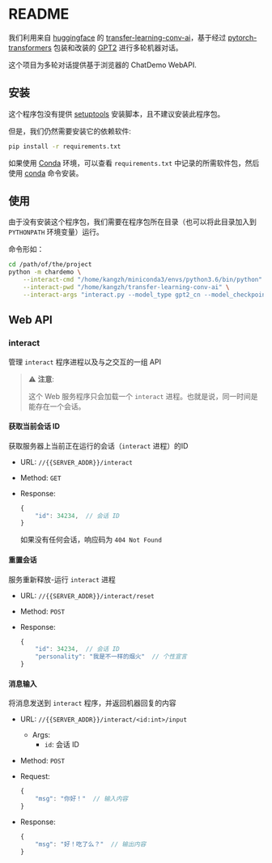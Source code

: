 # README

我们利用来自 [huggingface](https://huggingface.co/) 的 [transfer-learning-conv-ai](https://github.com/huggingface/transfer-learning-conv-ai)，基于经过 [pytorch-transformers](https://github.com/huggingface/transformers) 包装和改装的 [GPT2](https://github.com/openai/gpt-2) 进行多轮机器对话。

这个项目为多轮对话提供基于浏览器的 ChatDemo WebAPI.

## 安装

这个程序包没有提供 [setuptools][] 安装脚本，且不建议安装此程序包。

但是，我们仍然需要安装它的依赖软件:

```sh
pip install -r requirements.txt
```

如果使用 [Conda][] 环境，可以查看 `requirements.txt` 中记录的所需软件包，然后使用 [conda][] 命令安装。

## 使用

由于没有安装这个程序包，我们需要在程序包所在目录（也可以将此目录加入到 `PYTHONPATH` 环境变量）运行。

命令形如：

```bash
cd /path/of/the/project
python -m chardemo \
    --interact-cmd "/home/kangzh/miniconda3/envs/python3.6/bin/python" \
    --interact-pwd "/home/kangzh/transfer-learning-conv-ai" \
    --interact-args "interact.py --model_type gpt2_cn --model_checkpoint ./model_checkpoint_117 --dataset_cache ./dataset_cache_GPT2Tokenizer_cn/cache  --min_length 125 --max_length 1000  --temperature 0.6 --top_p 0.9"
```

## Web API

### interact

管理 `interact` 程序进程以及与之交互的一组 API

> ⚠ **注意**:
>
> 这个 Web 服务程序只会加载一个 `interact` 进程。也就是说，同一时间是能存在一个会话。

#### 获取当前会话 ID

获取服务器上当前正在运行的会话（`interact` 进程）的ID

- URL: `//{{SERVER_ADDR}}/interact`

- Method: `GET`

- Response:

   ```js
   {
       "id": 34234,  // 会话 ID
   }
   ```

   如果没有任何会话，响应码为 `404 Not Found`

#### 重置会话

服务重新释放-运行 `interact` 进程

- URL: `//{{SERVER_ADDR}}/interact/reset`

- Method: `POST`

- Response:

   ```js
   {
       "id": 34234,  // 会话 ID
       "personality": "我是不一样的烟火"  // 个性宣言
   }
   ```

#### 消息输入

将消息发送到 `interact` 程序，并返回机器回复的内容

- URL: `//{{SERVER_ADDR}}/interact/<id:int>/input`
  - Args:
    - `id`: 会话 ID

- Method: `POST`

- Request:

   ```js
   {
       "msg": "你好！"  // 输入内容
   }
   ```

- Response:

   ```js
   {
       "msg": "好！吃了么？"  // 输出内容
   }
   ```

[Conda]: https://conda.io/
[setuptools]: https://setuptools.readthedocs.io/
